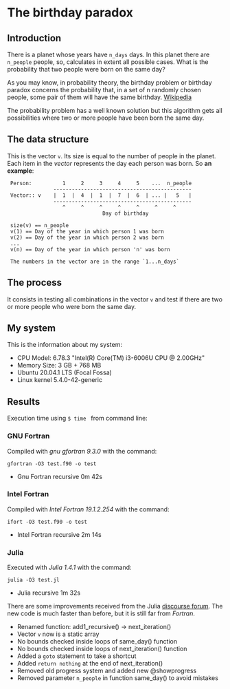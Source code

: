 # The birthday paradox

## Introduction

There is a planet whose years have `n_days` days. In this planet there are `n_people` 
people, so, calculates in extent all possible cases. What is the probability that two people
were born on the same day?

As you may know, in probability theory, the birthday problem or birthday paradox 
concerns the probability that, in a set of n randomly chosen people, some 
pair of them will have the same birthday. [Wikipedia](https://en.wikipedia.org/wiki/Birthday_problem)

The probability problem has a well known solution but this algorithm gets all
possibilities where two or more people have been born the same day.

## The data structure

This is the vector `v`. Its size is equal to the number of people in the planet. 
Each item in the *vector* represents the day each person was born. So **an example**:


```
 Person:          1     2     3     4     5    ...  n_people
               ---------------------------------------------
 Vector:: v    |  1  |  4  |  1  |  7  |  6  | ... |   5   |
               ---------------------------------------------
                  ^     ^     ^     ^     ^     ^     ^
                               Day of birthday

 size(v) == n_people
 v(1) == Day of the year in which person 1 was born
 v(2) == Day of the year in which person 2 was born
 ...
 v(n) == Day of the year in which person 'n' was born

 The numbers in the vector are in the range `1...n_days`

```

## The process

It consists in testing all combinations in the vector `v` and test if there are two or more
people who were born the same day.

## My system

This is the information about my system:

- CPU Model: 6.78.3 "Intel(R) Core(TM) i3-6006U CPU @ 2.00GHz"
- Memory Size: 3 GB + 768 MB
- Ubuntu 20.04.1 LTS (Focal Fossa)
- Linux kernel 5.4.0-42-generic

## Results

Execution time using `$ time ` from command line:

### GNU Fortran

Compiled with *gnu gfortran 9.3.0* with the command:

`gfortran -O3 test.f90 -o test`

- Gnu Fortran recursive	0m 42s

### Intel Fortran

Compiled with *Intel Fortran 19.1.2.254* with the command:

`ifort -O3 test.f90 -o test`

- Intel Fortran recursive 2m 14s

### Julia

Executed with *Julia 1.4.1* with the command:

`julia -O3 test.jl`

- Julia recursive 1m 32s

There are some improvements received from the Julia
[discourse forum](https://discourse.julialang.org/t/the-birthday-paradox-help-to-be-faster-than-fortran/44809).
The new code is much faster than before, but it is still far from *Fortran*.

- Renamed function: add1_recursive() -> next_iteration()
- Vector `v` now is a static array
- No bounds checked inside loops of same_day() function
- No bounds checked inside loops of next_iteration() function
- Added a `goto` statement to take a shortcut
- Added `return nothing` at the end of next_iteration()
- Removed old progress system and added new @showprogress
- Removed parameter `n_people` in function same_day() to avoid mistakes
